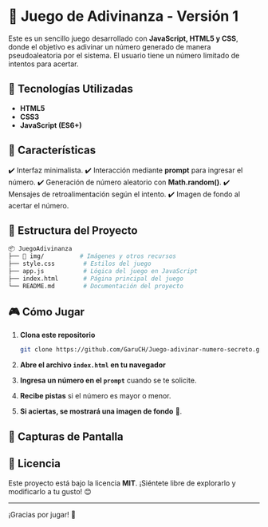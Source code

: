 # 🎲 Juego de Adivinanza - Versión 1

Este es un sencillo juego desarrollado con **JavaScript, HTML5 y CSS**, donde el objetivo es adivinar un número generado de manera pseudoaleatoria por el sistema. El usuario tiene un número limitado de intentos para acertar.

## 🚀 Tecnologías Utilizadas

- **HTML5**
- **CSS3**
- **JavaScript (ES6+)**

## 📌 Características

✔️ Interfaz minimalista.
✔️ Interacción mediante **prompt** para ingresar el número.
✔️ Generación de número aleatorio con **Math.random()**.
✔️ Mensajes de retroalimentación según el intento.
✔️ Imagen de fondo al acertar el número.

## 📂 Estructura del Proyecto

```bash
📦 JuegoAdivinanza
├── 📁 img/          # Imágenes y otros recursos
├── style.css        # Estilos del juego
├── app.js           # Lógica del juego en JavaScript
├── index.html       # Página principal del juego
└── README.md        # Documentación del proyecto
```

## 🎮 Cómo Jugar

1. **Clona este repositorio**
   ```sh
   git clone https://github.com/GaruCH/Juego-adivinar-numero-secreto.git
   ```

2. **Abre el archivo `index.html` en tu navegador**

3. **Ingresa un número en el `prompt`** cuando se te solicite.

4. **Recibe pistas** si el número es mayor o menor.

5. **Si aciertas, se mostrará una imagen de fondo** 🎉.

## 📸 Capturas de Pantalla



## 📄 Licencia

Este proyecto está bajo la licencia **MIT**. ¡Siéntete libre de explorarlo y modificarlo a tu gusto! 😊

---

¡Gracias por jugar! 🎲
